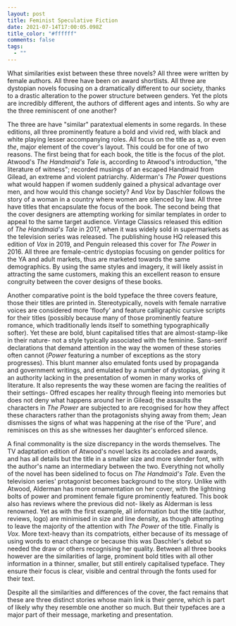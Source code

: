 ```yaml
---
layout: post
title: Feminist Speculative Fiction
date: 2021-07-14T17:00:05.098Z
title_color: "#ffffff"
comments: false
tags:
  - ""
---
```

What similarities exist between these three novels? All three were written by female authors. All three have been on award shortlists. All three are dystopian novels focusing on a dramatically different to our society, thanks to a drastic alteration to the power structure between genders. Yet the plots are incredibly different, the authors of different ages and intents. So why are the three reminiscent of one another?

The three are have "similar" paratextual elements in some regards. In these editions, all three prominently feature a bold and vivid red, with black and white playing lesser accompanying roles. All focus on the title as a, or even *the*, major element of the cover's layout. This could be for one of two reasons. The first being that for each book, the title is the focus of the plot. Atwood's *The Handmaid's Tale* is, according to Atwood's introduction, "the literature of witness"; recorded musings of an escaped Handmaid from Gilead, an extreme and violent patriarchy. Alderman's *The Power* questions what would happen if women suddenly gained a physical advantage over men, and how would this change society? And *Vox* by Daschler follows the story of a woman in a country where women are silenced by law. All three have titles that encapsulate the focus of the book. The second being that the cover designers are attempting working for similar templates in order to appeal to the same target audience. Vintage Classics released this edition of *The Handmaid's Tale* in 2017, when it was widely sold in supermarkets as the television series was released. The publishing house HQ released this edition of *Vox* in 2019, and Penguin released this cover for *The Power* in 2016. All three are female-centric dystopias focusing on gender politics for the YA and adult markets, thus are marketed towards the same demographics. By using the same styles and imagery, it will likely assist in attracting the same customers, making this an excellent reason to ensure congruity between the cover designs of these books.

Another comparative point is the bold typeface the three covers feature, those their titles are printed in. Stereotypically, novels with female narrative voices are considered more 'floofy' and feature calligraphic cursive scripts for their titles (possibly because many of those prominently feature romance, which traditionally lends itself to something typographically softer). Yet these are bold, blunt capitalised titles that are almost-stamp-like in their nature- not a style typically associated with the feminine. Sans-serif declarations that demand attention in the way the women of these stories often cannot (*Power* featuring a number of exceptions as the story progresses). This blunt manner also emulated fonts used by propaganda and government writings, and emulated by a number of dystopias, giving it an authority lacking in the presentation of women in many works of literature. It also represents the way these women are facing the realities of their settings- Offred escapes her reality through fleeing into memories but does not deny what happens around her in Gilead; the assaults the characters in *The Power* are subjected to are recognised for how they affect these characters rather than the protagonists shying away from them; Jean dismisses the signs of what was happening at the rise of the 'Pure', and reminisces on this as she witnesses her daughter's enforced silence.

A final commonality is the size discrepancy in the words themselves. The TV adaptation edition of Atwood's novel lacks its accolades and awards, and has all details but the title in a smaller size and more slender font, with the author's name an intermediary between the two. Everything not wholly of the novel has been sidelined to focus on *The Handmaid's Tale*. Even the television series' protagonist becomes background to the story. Unlike with Atwood, Alderman has more ornamentation on her cover, with the lightning bolts of power and prominent female figure prominently featured. This book also has reviews where the previous did not- likely as Alderman is less renowned. Yet as with the first example, all information but the title (author, reviews, logo) are minimised in size and line density, as though attempting to leave the majority of the attention with *The Power* of the title. Finally is *Vox.* More text-heavy than its compatriots, either because of its message of using words to enact change or because this was Daschler's debut so needed the draw or others recognising her quality. Between all three books however are the similarities of large, prominent bold titles with all other information in a thinner, smaller, but still entirely capitalised typeface. They ensure their focus is clear, visible and central through the fonts used for their text.

Despite all the similarities and differences of the cover, the fact remains that these are three distinct stories whose main link is their genre, which is part of likely why they resemble one another so much. But their typefaces are a major part of their message, marketing and presentation.